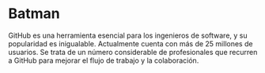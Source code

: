 # Batman
GitHub es una herramienta esencial para los ingenieros de software, y su popularidad es inigualable. Actualmente cuenta con más de 25 millones de usuarios. Se trata de un número considerable de profesionales que recurren a GitHub para mejorar el flujo de trabajo y la colaboración.

